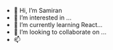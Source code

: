 - 👋 Hi, I’m Samiran
- 👀 I’m interested in ...
- 🌱 I’m currently learning React...
- 💞️ I’m looking to collaborate on ...
- 📫

<!---
samiran2076/samiran2076 is a ✨ special ✨ repository because its `README.md` (this file) appears on your GitHub profile.
You can click the Preview link to take a look at your changes.
--->
